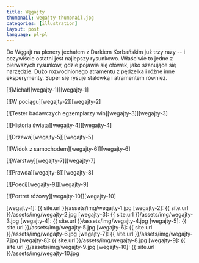 ```yaml
---
title: Węgajty
thumbnail: wegajty-thumbnail.jpg
categories: [illustration]
layout: post
language: pl-pl
---
```


Do Węgajt na plenery jechałem z Darkiem Korbańskim już trzy razy -- i oczywiście ostatni jest najlepszy rysunkowo. Właściwie to jedne z pierwszych rysunków, gdzie pojawia się ołówek, jako szanujące się narzędzie. Dużo rozwodnionego atramentu z pędzelka i różne inne eksperymenty. Super się rysuje stalówką i atramentem również.

[![Michał][wegajty-1]][wegajty-1]

[![W pociągu][wegajty-2]][wegajty-2]

[![Tester badawczych egzemplarzy win][wegajty-3]][wegajty-3]

[![Historia świata][wegajty-4]][wegajty-4]

[![Drzewa][wegajty-5]][wegajty-5]

[![Widok z samochodem][wegajty-6]][wegajty-6]

[![Warstwy][wegajty-7]][wegajty-7]

[![Prawda][wegajty-8]][wegajty-8]

[![Poeci][wegajty-9]][wegajty-9]

[![Portret różowy][wegajty-10]][wegajty-10]

[wegajty-1]: {{ site.url }}/assets/img/wegajty-1.jpg
[wegajty-2]: {{ site.url }}/assets/img/wegajty-2.jpg
[wegajty-3]: {{ site.url }}/assets/img/wegajty-3.jpg
[wegajty-4]: {{ site.url }}/assets/img/wegajty-4.jpg
[wegajty-5]: {{ site.url }}/assets/img/wegajty-5.jpg
[wegajty-6]: {{ site.url }}/assets/img/wegajty-6.jpg
[wegajty-7]: {{ site.url }}/assets/img/wegajty-7.jpg
[wegajty-8]: {{ site.url }}/assets/img/wegajty-8.jpg
[wegajty-9]: {{ site.url }}/assets/img/wegajty-9.jpg
[wegajty-10]: {{ site.url }}/assets/img/wegajty-10.jpg